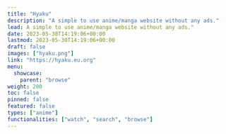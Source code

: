 ```yaml
---
title: "Hyaku"
description: "A simple to use anime/manga website without any ads."
lead: A simple to use anime/manga website without any ads."
date: 2023-05-30T14:19:06+00:00
lastmod: 2023-05-30T14:19:06+00:00
draft: false
images: ["hyaku.png"]
link: "https://hyaku.eu.org"
menu:
  showcase:
    parent: "browse"
weight: 200
toc: false
pinned: false
featured: false
types: ["anime"]
functionalities: ["watch", "search", "browse"]
---
```

